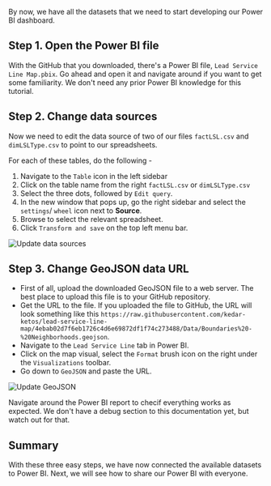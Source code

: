 By now, we have all the datasets that we need to start developing our Power BI dashboard.


## Step 1. Open the Power BI file

With the GitHub that you downloaded, there's a Power BI file, `Lead Service Line Map.pbix`. Go ahead and open it and navigate around if you want to get some familiarity. We don't need any prior Power BI knowledge for this tutorial.

## Step 2. Change data sources

Now we need to edit the data source of two of our files `factLSL.csv` and `dimLSLType.csv` to point to our spreadsheets.

For each of these tables, do the following - 

1. Navigate to the `Table` icon in the left sidebar
2. Click on the table name from the right `factLSL.csv` or `dimLSLType.csv `
3. Select the three dots, followed by `Edit query`.
4. In the new window that pops up, go the right sidebar and select the `settings`/ `wheel` icon next to **Source**.
5. Browse to select the relevant spreadsheet.
6. Click `Transform and save` on the top left menu bar.


![Update data sources](https://raw.githubusercontent.com/kedar-ketos/lead-service-line-map/main/docs/images/9_update_data.gif)


## Step 3. Change GeoJSON data URL

- First of all, upload the downloaded GeoJSON file to a web server. The best place to upload this file is to your GitHub repository.
- Get the URL to the file. If you uploaded the file to GitHub, the URL will look something like this `https://raw.githubusercontent.com/kedar-ketos/lead-service-line-map/4ebab02d7f6eb1726c4d6e69872df1f74c273488/Data/Boundaries%20-%20Neighborhoods.geojson`.
- Navigate to the `Lead Service Line` tab in Power BI.
- Click on the map visual, select the `Format` brush icon on the right under the `Visualizations` toolbar.
- Go down to `GeoJSON` and paste the URL.

![Update GeoJSON](https://raw.githubusercontent.com/kedar-ketos/lead-service-line-map/main/docs/images/7_update_geojson.png)


Navigate around the Power BI report to checif everything works as expected. We don't have a debug section to this documentation yet, but watch out for that.

## Summary

With these three easy steps, we have now connected the available datasets to Power BI. Next, we will see how to share our Power BI with everyone.
